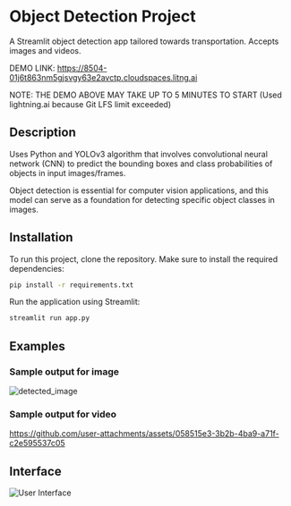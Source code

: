 # Object Detection Project

A Streamlit object detection app tailored towards transportation. Accepts images and videos.

DEMO LINK: https://8504-01j6t863nm5gjsvgy63e2avctp.cloudspaces.litng.ai 

NOTE: THE DEMO ABOVE MAY TAKE UP TO 5 MINUTES TO START (Used lightning.ai because Git LFS limit exceeded)



## Description

Uses Python and YOLOv3 algorithm that involves convolutional neural network (CNN) to predict the bounding boxes and class probabilities of objects in input images/frames.

Object detection is essential for computer vision applications, and this model can serve as a foundation for detecting specific object classes in images.

## Installation

To run this project, clone the repository. Make sure to install the required dependencies:

```bash
pip install -r requirements.txt
```
Run the application using Streamlit:

```bash
streamlit run app.py
```

## Examples

### Sample output for image

![detected_image](https://github.com/user-attachments/assets/7c63d269-8c57-4773-8543-20a6b9577515)

### Sample output for video

https://github.com/user-attachments/assets/058515e3-3b2b-4ba9-a71f-c2e595537c05

## Interface

![User Interface](https://github.com/user-attachments/assets/ac50bfd9-c018-4aab-b8c0-dee102add222)
